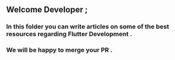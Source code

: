

## Welcome Developer ;

### In this folder you can write articles on some of the best resources regarding Flutter Development .

### We will be happy to merge your PR .
